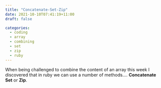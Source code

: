 ```yaml
---
title: "Concatenate-Set-Zip"
date: 2021-10-10T07:41:19+11:00
draft: false

categories:
  - coding
  - array
  - combining
  - set
  - zip
  - ruby
---
```


When being challenged to combine the content of an array this week I discovered that in ruby we can use a number of methods.... **Concatenate Set** or **Zip**.

